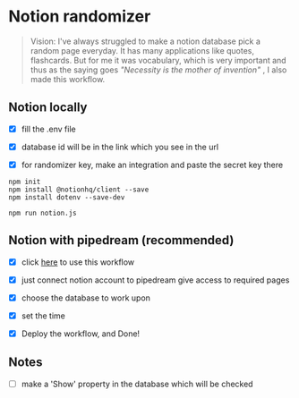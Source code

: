 # Notion randomizer

> Vision: I've always struggled to make a notion database pick a random page everyday. It has many applications like quotes, flashcards. But for me it was vocabulary, which is very important and thus as the saying goes _"Necessity is the mother of invention"_ , I also made this workflow.

## Notion locally

- [x] fill the .env file

- [x] database id will be in the link which you see in the url

- [x] for randomizer key, make an integration and paste the secret key there

```
npm init
npm install @notionhq/client --save
npm install dotenv --save-dev

npm run notion.js
```

## Notion with pipedream (recommended)

- [x] click [here](https://pipedream.com/new?h=tch_m1Afrn) to use this workflow

- [x] just connect notion account to pipedream give access to required pages

- [x] choose the database to work upon

- [x] set the time

- [x] Deploy the workflow, and Done!

## Notes

- [ ] make a 'Show' property in the database which will be checked
